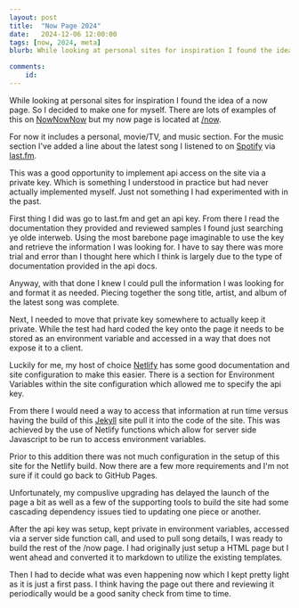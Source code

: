 ```yaml
---
layout: post
title:  "Now Page 2024"
date:   2024-12-06 12:00:00
tags: [now, 2024, meta]
blurb: While looking at personal sites for inspiration I found the idea of a now page. So I decided to make one for myself.

comments:
    id: 
---
```


<!--more-->

While looking at personal sites for inspiration I found the idea of a now page. So I decided to make one for myself. There are lots of examples of this on [NowNowNow] but my now page is located at [/now].

For now it includes a personal, movie/TV, and music section. For the music section I've added a line about the latest song I listened to on [Spotify] via [last.fm].

This was a good opportunity to implement api access on the site via a private key. Which is something I understood in practice but had never actually implemented myself. Just not something I had experimented with in the past.

First thing I did was go to last.fm and get an api key. From there I read the documentation they provided and reviewed samples I found just searching ye olde interweb. Using the most barebone page imaginable to use the key and retrieve the information I was looking for. I have to say there was more trial and error than I thought here which I think is largely due to the type of documentation provided in the api docs. 

Anyway, with that done I knew I could pull the information I was looking for and format it as needed. Piecing together the song title, artist, and album of the latest song was complete.

Next, I needed to move that private key somewhere to actually keep it private. While the test had hard coded the key onto the page it needs to be stored as an environment variable and accessed in a way that does not expose it to a client.

Luckily for me, my host of choice [Netlify] has some good documentation and site configuration to make this easier. There is a section for Environment Variables within the site configuration which allowed me to specify the api key. 

From there I would need a way to access that information at run time versus having the build of this [Jekyll] site pull it into the code of the site. This was achieved by the use of Netlify functions which allow for server side Javascript to be run to access environment variables. 

Prior to this addition there was not much configuration in the setup of this site for the Netlify build. Now there are a few more requirements and I'm not sure if it could go back to GitHub Pages.

Unfortunately, my compuslive upgrading has delayed the launch of the page a bit as well as a few of the supporting tools to build the site had some cascading dependency issues tied to updating one piece or another.

After the api key was setup, kept private in environment variables, accessed via a server side function call, and used to pull song details, I was ready to build the rest of the /now page. I had originally just setup a HTML page but I went ahead and converted it to markdown to utilize the existing templates. 

Then I had to decide what was even happening now which I kept pretty light as it is just a first pass. I think having the page out there and reviewing it periodically would be a good sanity check from time to time.
 
[NowNowNow]: https://nownownow.com
[/now]: /now
[Spotify]: https://spotify.com
[last.fm]: https://last.fm
[Netlify]: https://netlify.com
[Jekyll]: https://jekyllrb.com